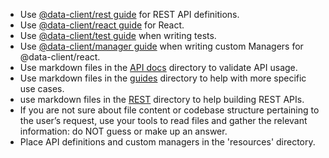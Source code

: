- Use [@data-client/rest guide](.github/instructions/rest.instructions.md) for REST API definitions.
- Use [@data-client/react guide](.github/instructions/react.instructions.md) for React.
- Use [@data-client/test guide](.github/instructions/test.instructions.md) when writing tests.
- Use [@data-client/manager guide](.github/instructions/manager.instructions.md) when writing custom Managers for @data-client/react.
- Use markdown files in the [API docs](docs/core/api) directory to validate API usage.
- Use markdown files in the [guides](docs/core/guides) directory to help with more specific use cases.
- use markdown files in the [REST](docs/rest) directory to help building REST APIs.
- If you are not sure about file content or codebase structure pertaining to the user’s request, use your tools to read files and gather the relevant information: do NOT guess or make up an answer.
- Place API definitions and custom managers in the 'resources' directory.